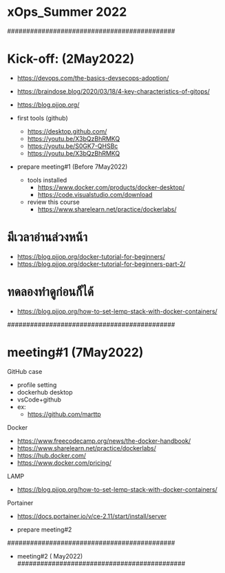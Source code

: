 # xOps_Summer 2022

############################################
# Kick-off: (2May2022)

- https://devops.com/the-basics-devsecops-adoption/
- https://braindose.blog/2020/03/18/4-key-characteristics-of-gitops/
- https://blog.pjjop.org/

- first tools (github)
    - https://desktop.github.com/
    - https://youtu.be/X3bQzBhRMKQ
    - https://youtu.be/S0GK7-QHSBc
    - https://youtu.be/X3bQzBhRMKQ 

- prepare meeting#1 (Before 7May2022)
    - tools installed
        - https://www.docker.com/products/docker-desktop/
        - https://code.visualstudio.com/download
    - review this course
        - https://www.sharelearn.net/practice/dockerlabs/
# มีเวลาอ่านล่วงหน้า
- https://blog.pjjop.org/docker-tutorial-for-beginners/
- https://blog.pjjop.org/docker-tutorial-for-beginners-part-2/
# ทดลองทำดูก่อนก็ได้
- https://blog.pjjop.org/how-to-set-lemp-stack-with-docker-containers/


############################################
# meeting#1 (7May2022)

GitHub case
- profile setting
- dockerhub desktop
- vsCode+github
- ex:
    - https://github.com/marttp

Docker
- https://www.freecodecamp.org/news/the-docker-handbook/
- https://www.sharelearn.net/practice/dockerlabs/
- https://hub.docker.com/
- https://www.docker.com/pricing/


LAMP
- https://blog.pjjop.org/how-to-set-lemp-stack-with-docker-containers/

Portainer
- https://docs.portainer.io/v/ce-2.11/start/install/server

- prepare meeting#2


############################################
- meeting#2 ( May2022)
############################################
